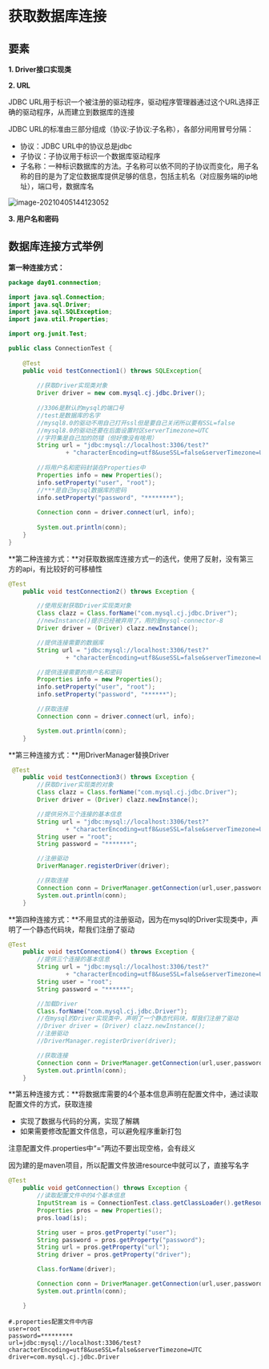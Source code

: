 # 获取数据库连接



## 要素

**1. Driver接口实现类** 

**2. URL**

JDBC URL用于标识一个被注册的驱动程序，驱动程序管理器通过这个URL选择正确的驱动程序，从而建立到数据库的连接

JDBC URL的标准由三部分组成（协议:子协议:子名称），各部分间用冒号分隔：

- 协议：JDBC URL中的协议总是jdbc
- 子协议：子协议用于标识一个数据库驱动程序
- 子名称：一种标识数据库的方法。子名称可以依不同的子协议而变化，用子名称的目的是为了定位数据库提供足够的信息，包括主机名（对应服务端的ip地址），端口号，数据库名

![image-20210405144123052](C:\Users\15812\AppData\Roaming\Typora\typora-user-images\image-20210405144123052.png)

**3. 用户名和密码**



## 数据库连接方式举例

**第一种连接方式：**

```java
package day01.connnection;

import java.sql.Connection;
import java.sql.Driver;
import java.sql.SQLException;
import java.util.Properties;

import org.junit.Test;

public class ConnectionTest {
	
	@Test
	public void testConnection1() throws SQLException{
		
        //获取Driver实现类对象
		Driver driver = new com.mysql.cj.jdbc.Driver();
        
		//3306是默认的mysql的端口号
		//test是数据库的名字
		//mysql8.0的驱动不用自己打开ssl但是要自己关闭所以要有SSL=false
		//mysql8.0的驱动还要在后面设置时区serverTimezone=UTC
		//字符集是自己加的防错（但好像没有啥用）
		String url = "jdbc:mysql://localhost:3306/test?"
				+ "characterEncoding=utf8&useSSL=false&serverTimezone=UTC";
		
		//将用户名和密码封装在Properties中
		Properties info = new Properties();
		info.setProperty("user", "root");
        //***是自己mysql数据库的密码
		info.setProperty("password", "********");
		
		Connection conn = driver.connect(url, info);
		
		System.out.println(conn);
	}
}

```

**第二种连接方式：**对获取数据库连接方式一的迭代，使用了反射，没有第三方的api，有比较好的可移植性

```java
@Test
    public void testConnection2() throws Exception {

        //使用反射获取Driver实现类对象
        Class clazz = Class.forName("com.mysql.cj.jdbc.Driver");
        //newInstance()提示已经被弃用了，用的是mysql-connector-8
        Driver driver = (Driver) clazz.newInstance();

        //提供连接需要的数据库
        String url = "jdbc:mysql://localhost:3306/test?"
                + "characterEncoding=utf8&useSSL=false&serverTimezone=UTC";

        //提供连接需要的用户名和密码
        Properties info = new Properties();
        info.setProperty("user", "root");
        info.setProperty("password", "******");

        //获取连接
        Connection conn = driver.connect(url, info);

        System.out.println(conn);
    }
```

**第三种连接方式：**用DriverManager替换Driver

```java
 @Test
    public void testConnection3() throws Exception {
        //获取Driver实现类的对象
        Class clazz = Class.forName("com.mysql.cj.jdbc.Driver");
        Driver driver = (Driver) clazz.newInstance();

        //提供另外三个连接的基本信息
        String url = "jdbc:mysql://localhost:3306/test?"
                + "characterEncoding=utf8&useSSL=false&serverTimezone=UTC";
        String user = "root";
        String password = "*******";

        //注册驱动
        DriverManager.registerDriver(driver);

        //获取连接
        Connection conn = DriverManager.getConnection(url,user,password);
        System.out.println(conn);
    }
```

**第四种连接方式：**不用显式的注册驱动，因为在mysql的Driver实现类中，声明了一个静态代码块，帮我们注册了驱动

```java
@Test
    public void testConnection4() throws Exception {
        //提供三个连接的基本信息
        String url = "jdbc:mysql://localhost:3306/test?"
                + "characterEncoding=utf8&useSSL=false&serverTimezone=UTC";
        String user = "root";
        String password = "******";

        //加载Driver
        Class.forName("com.mysql.cj.jdbc.Driver");
        //在mysql的Driver实现类中，声明了一个静态代码块，帮我们注册了驱动
        //Driver driver = (Driver) clazz.newInstance();
        //注册驱动
        //DriverManager.registerDriver(driver);

        //获取连接
        Connection conn = DriverManager.getConnection(url,user,password);
        System.out.println(conn);
    }
```

**第五种连接方式：**将数据库需要的4个基本信息声明在配置文件中，通过读取配置文件的方式，获取连接
* 实现了数据与代码的分离，实现了解耦
* 如果需要修改配置文件信息，可以避免程序重新打包

注意配置文件.properties中“=”两边不要出现空格，会有歧义

因为建的是maven项目，所以配置文件放进resource中就可以了，直接写名字

```java
@Test
    public void getConnection() throws Exception {
        //读取配置文件中的4个基本信息
        InputStream is = ConnectionTest.class.getClassLoader().getResourceAsStream("jdbc01.properties");
        Properties pros = new Properties();
        pros.load(is);

        String user = pros.getProperty("user");
        String password = pros.getProperty("password");
        String url = pros.getProperty("url");
        String driver = pros.getProperty("driver");

        Class.forName(driver);

        Connection conn = DriverManager.getConnection(url,user,password);
        System.out.println(conn);

    }
```

```
#.properties配置文件中内容
user=root
password=*********
url=jdbc:mysql://localhost:3306/test?characterEncoding=utf8&useSSL=false&serverTimezone=UTC
driver=com.mysql.cj.jdbc.Driver
```

